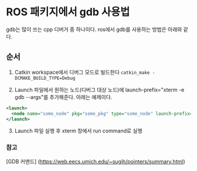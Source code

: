 # ROS 패키지에서 gdb 사용법

gdb는 많이 쓰는 cpp 디버거 중 하나이다.
ros에서 gdb를 사용하는 방법은 아래와 같다.

## 순서
1. Catkin workspace에서 디버그 모드로 빌드한다
```catkin_make -DCMAKE_BUILD_TYPE=Debug```

2. Launch 파일에서 원하는 노드(디버그 대상 노드)에 launch-prefix="xterm -e gdb --args"를 추가해준다. 아래는 예제이다.
```xml
<launch>
  <node name="some_node" pkg="some_pkg" type="some_node" launch-prefix="xterm -e gdb --args"/>
</launch>
```

3. Launch 파일 실행 후 xterm 창에서 run command로 실행

### 참고
[GDB 커맨드] (https://web.eecs.umich.edu/~sugih/pointers/summary.html) </br>
